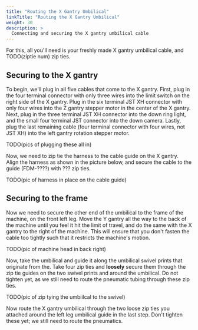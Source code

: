 ```yaml
---
title: "Routing the X Gantry Umbilical"
linkTitle: "Routing the X Gantry Umbilical"
weight: 30
description: >
  Connecting and securing the X gantry umbilical cable
---
```


For this, all you'll need is your freshly made X gantry umbilical cable, and TODO(ziptie num) zip ties.

## Securing to the X gantry

To begin, we'll plug in all five cables that come to the X gantry. First, plug in the four terminal connector with only three wires into the limit switch on the right side of the X gantry. Plug in the six terminal JST XH connector with only four wires into the Z gantry stepper motor in the center of the X gantry. Next, plug in the three terminal JST XH connector into the down ring light, and the small four terminal JST connector into the down camera. Lastly, plug the last remaining cable (four terminal connector with four wires, not JST XH) into the left gantry rotation stepper motor.

TODO(pics of plugging these all in)

Now, we need to zip tie the harness to the cable guide on the X gantry. Align the harness as shown in the picture below, and secure the cable to the guide (FDM-????) with ??? zip ties.

TODO(pic of harness in place on the cable guide)

## Securing to the frame

Now we need to secure the other end of the umbilical to the frame of the machine, on the front left leg. Move the Y gantry all the way to the back of the machine until you feel it hit the limit of travel, and do the same with the X gantry to the right of the machine. This will ensure that you don't fasten the cable too tightly such that it restricts the machine's motion.

TODO(pic of machine head in back right)

Now, take the umbilical and guide it along the umbilical swivel prints that originate from the. Take four zip ties and **loosely** secure them through the zip tie guides on the two swivel prints and around the umbilical. Do not tighten yet, as we still need to route the pneumatic tubing through these zip ties.

TODO(pic of zip tying the umbiilcal to the swivel)

Now route the X gantry umbilical through the two loose zip ties you attached around the left leg umbilical guide in the last step. Don't tighten these yet; we still need to route the pneumatics.